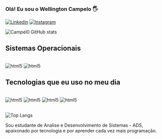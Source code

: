 ### Olá! Eu sou o Wellington Campelo 🖐️

[![Linkedin](https://img.shields.io/badge/LinkedIn-0077B5?style=for-the-badge&logo=linkedin&logoColor=white)](https://www.linkedin.com/in/wellington-campelo-1948a4203/)
[![Instagram](https://img.shields.io/badge/Instagram-E4405F?style=for-the-badge&logo=instagram&logoColor=white)](https://www.instagram.com/campelo.05/)

![Campel0 GitHub stats](https://github-readme-stats.vercel.app/api?username=Campel0&show_icons=true&theme=radical)

## Sistemas Operacionais

<div style="display: inline_block"><br/>
<img aling="center" alt="html5" src="https://img.shields.io/badge/Ubuntu-E95420?style=for-the-badge&logo=ubuntu&logoColor=white"/>
<img aling="center" alt="html5" src="https://img.shields.io/badge/Windows-0078D6?style=for-the-badge&logo=windows&logoColor=white"/>
</div>


## Tecnologias que eu uso no meu dia
<div style="display: inline_block"><br/>
<img aling="center" alt="html5" src="https://img.shields.io/badge/GitHub-100000?style=for-the-badge&logo=github&logoColor=white"/>
<img aling="center" alt="html5" src="https://img.shields.io/badge/C-00599C?style=for-the-badge&logo=c&logoColor=white"/>
<img aling="center" alt="html5" src="https://img.shields.io/badge/Python-3776AB?style=for-the-badge&logo=python&logoColor=white"/>
<img aling="center" alt="html5" src="https://img.shields.io/badge/JavaScript-F7DF1E?style=for-the-badge&logo=javascript&logoColor=black"/>
</div><br/>

![Top Langs](https://github-readme-stats.vercel.app/api/top-langs/?username=Campel0&layout=compact)

Sou estudante de Analise e Desenvolvimento de Sistemas - ADS, apaixonado por tecnologia e por aprender cada vez mais programação.
